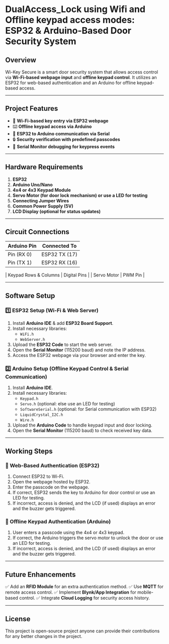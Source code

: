 # **DualAccess_Lock using Wifi and Offline keypad access modes: ESP32 & Arduino-Based Door Security System**

## **Overview**
Wi-Key Secure is a smart door security system that allows access control via **Wi-Fi-based webpage input** and **offline keypad control**. It utilizes an ESP32 for web-based authentication and an Arduino for offline keypad-based access.

---

## **Project Features**
- 📡 **Wi-Fi-based key entry via ESP32 webpage**
- ⌨️ **Offline keypad access via Arduino**
- 🔄 **ESP32 to Arduino communication via Serial**
- 🔒 **Security verification with predefined passcodes**
- 📜 **Serial Monitor debugging for keypress events**

---

## **Hardware Requirements**
1. **ESP32**
2. **Arduino Uno/Nano**
3. **4x4 or 4x3 Keypad Module**
4. **Servo Motor (for door lock mechanism) or use a LED for testing**
5. **Connecting Jumper Wires**
6. **Common Power Supply (5V)**
7. **LCD Display (optional for status updates)**

---

## **Circuit Connections**

| Arduino Pin | Connected To  |
|-------------|---------------|
| Pin (RX 0)  | ESP32 TX (17) |
| Pin (TX 1)  | ESP32 RX (16) |

| Keypad Rows & Columns | Digital Pins |
| Servo Motor | PWM Pin |

---

## **Software Setup**
### **1️⃣ ESP32 Setup (Wi-Fi & Web Server)**
1. Install **Arduino IDE** & add **ESP32 Board Support**.
2. Install necessary libraries:
   - `WiFi.h`
   - `WebServer.h`
3. Upload the **ESP32 Code** to start the web server.
4. Open the **Serial Monitor** (115200 baud) and note the IP address.
5. Access the ESP32 webpage via your browser and enter the key.

### **2️⃣ Arduino Setup (Offline Keypad Control & Serial Communication)**
1. Install **Arduino IDE**.
2. Install necessary libraries:
   - `Keypad.h`
   - `Servo.h` (optional: else use an LED for testing)
   - `SoftwareSerial.h` (optional: for Serial communication with ESP32)
   - `LiquidCrystal_I2C.h`
   - `Wire.h`
3. Upload the **Arduino Code** to handle keypad input and door locking.
4. Open the **Serial Monitor** (115200 baud) to check received key data.

---

## **Working Steps**
### **🔹 Web-Based Authentication (ESP32)**
1. Connect ESP32 to Wi-Fi.
2. Open the webpage hosted by ESP32.
3. Enter the passcode on the webpage.
4. If correct, ESP32 sends the key to Arduino for door control or use an LED for testing.
5. If incorrect, access is denied, and the LCD (if used) displays an error and the buzzer gets triggered.

### **🔹 Offline Keypad Authentication (Arduino)**
1. User enters a passcode using the 4x4 or 4x3 keypad.
2. If correct, the Arduino triggers the servo motor to unlock the door or use an LED for testing.
3. If incorrect, access is denied, and the LCD (if used) displays an error and the buzzer gets triggered.

---

## **Future Enhancements**
✅ Add an **RFID Module** for an extra authentication method.
✅ Use **MQTT** for remote access control.
✅ Implement **Blynk/App Integration** for mobile-based control.
✅ Integrate **Cloud Logging** for security access history.

---

## **License**
This project is open-source project anyone can provide their contributions for any better changes in the project.
